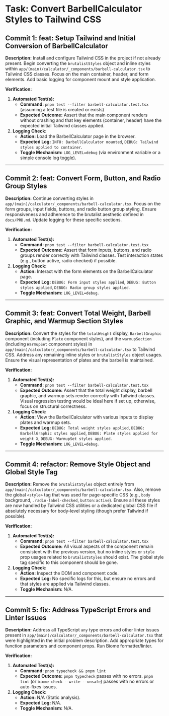 # Task: Convert BarbellCalculator Styles to Tailwind CSS

## Commit 1: feat: Setup Tailwind and Initial Conversion of BarbellCalculator

**Description:**
Install and configure Tailwind CSS in the project if not already present. Begin converting the `brutalistStyles` object and inline styles within `app/(main)/calculator/_components/barbell-calculator.tsx` to Tailwind CSS classes. Focus on the main container, header, and form elements. Add basic logging for component mount and style application.

**Verification:**

1.  **Automated Test(s):**
    - **Command:** `pnpm test --filter barbell-calculator.test.tsx` (assuming a test file is created or exists)
    - **Expected Outcome:** Assert that the main component renders without crashing and that key elements (container, header) have the expected initial Tailwind classes applied.
2.  **Logging Check:**
    - **Action:** Load the BarbellCalculator page in the browser.
    - **Expected Log:** `INFO: BarbellCalculator mounted`, `DEBUG: Tailwind styles applied to container`.
    - **Toggle Mechanism:** `LOG_LEVEL=debug` (via environment variable or a simple console log toggle).

---

## Commit 2: feat: Convert Form, Button, and Radio Group Styles

**Description:**
Continue converting styles in `app/(main)/calculator/_components/barbell-calculator.tsx`. Focus on the form groups, input fields, buttons, and radio button group styling. Ensure responsiveness and adherence to the brutalist aesthetic defined in `docs/PRD.md`. Update logging for these specific sections.

**Verification:**

1.  **Automated Test(s):**
    - **Command:** `pnpm test --filter barbell-calculator.test.tsx`
    - **Expected Outcome:** Assert that form inputs, buttons, and radio groups render correctly with Tailwind classes. Test interaction states (e.g., button active, radio checked) if possible.
2.  **Logging Check:**
    - **Action:** Interact with the form elements on the BarbellCalculator page.
    - **Expected Log:** `DEBUG: Form input styles applied`, `DEBUG: Button styles applied`, `DEBUG: Radio group styles applied`.
    - **Toggle Mechanism:** `LOG_LEVEL=debug`.

---

## Commit 3: feat: Convert Total Weight, Barbell Graphic, and Warmup Section Styles

**Description:**
Convert the styles for the `totalWeight` display, `BarbellGraphic` component (including `Plate` component styles), and the `warmupSection` (including `WarmupSet` component styles) in `app/(main)/calculator/_components/barbell-calculator.tsx` to Tailwind CSS. Address any remaining inline styles or `brutalistStyles` object usages. Ensure the visual representation of plates and the barbell is maintained.

**Verification:**

1.  **Automated Test(s):**
    - **Command:** `pnpm test --filter barbell-calculator.test.tsx`
    - **Expected Outcome:** Assert that the total weight display, barbell graphic, and warmup sets render correctly with Tailwind classes. Visual regression testing would be ideal here if set up, otherwise, focus on structural correctness.
2.  **Logging Check:**
    - **Action:** View the BarbellCalculator with various inputs to display plates and warmup sets.
    - **Expected Log:** `DEBUG: Total weight styles applied`, `DEBUG: BarbellGraphic styles applied`, `DEBUG: Plate styles applied for weight X`, `DEBUG: WarmupSet styles applied`.
    - **Toggle Mechanism:** `LOG_LEVEL=debug`.

---

## Commit 4: refactor: Remove Style Object and Global Style Tag

**Description:**
Remove the `brutalistStyles` object entirely from `app/(main)/calculator/_components/barbell-calculator.tsx`. Also, remove the global `<style>` tag that was used for page-specific CSS (e.g., `body` background, `.radio-label-checked`, `button:active`). Ensure all these styles are now handled by Tailwind CSS utilities or a dedicated global CSS file if absolutely necessary for body-level styling (though prefer Tailwind if possible).

**Verification:**

1.  **Automated Test(s):**
    - **Command:** `pnpm test --filter barbell-calculator.test.tsx`
    - **Expected Outcome:** All visual aspects of the component remain consistent with the previous version, but no inline styles or `style` prop usages related to `brutalistStyles` should exist. The global style tag specific to this component should be gone.
2.  **Logging Check:**
    - **Action:** Inspect the DOM and component code.
    - **Expected Log:** No specific logs for this, but ensure no errors and that styles are applied via Tailwind classes.
    - **Toggle Mechanism:** N/A.

---

## Commit 5: fix: Address TypeScript Errors and Linter Issues

**Description:**
Address all TypeScript `any` type errors and other linter issues present in `app/(main)/calculator/_components/barbell-calculator.tsx` that were highlighted in the initial problem description. Add appropriate types for function parameters and component props. Run Biome formatter/linter.

**Verification:**

1.  **Automated Test(s):**
    - **Command:** `pnpm typecheck && pnpm lint`
    - **Expected Outcome:** `pnpm typecheck` passes with no errors. `pnpm lint` (or `biome check --write --unsafe`) passes with no errors or auto-fixes issues.
2.  **Logging Check:**
    - **Action:** N/A (Static analysis).
    - **Expected Log:** N/A.
    - **Toggle Mechanism:** N/A.
